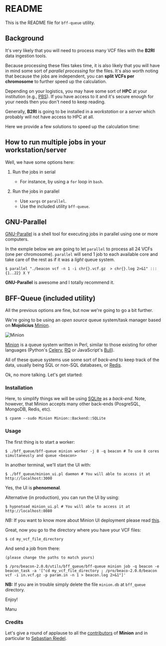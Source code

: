 # README

This is the README file for `bff-queue` utility.

## Background 

It's very likely that you will need to process many VCF files with the **B2RI** data ingestion tools.

Because processing these files takes time, it is also likely that you will have in mind some sort of _parallel processing_ for the files. It's also worth noting that because the jobs are independent, you can **split VCFs per chromosome** to further speed up the calculation.

Depending on your logistics, you may have some sort of **HPC** at your institution (e.g., [PBS](https://en.wikipedia.org/wiki/Portable_Batch_System)). If you have access to it and it's secure enough for your needs then you don't need to keep reading.

Generally, **B2RI** is going to be installed in a _workstation_ or a _server_ which probably will not have access to HPC at all.

Here we provide a few solutions to speed up the calculation time:

## How to run multiple jobs in your workstation/server

Well, we have some options here:

1. Run the jobs in serial
 
    - For instance, by using a `for` loop in `bash`. 

2. Run the jobs in parallel

    - Use `xargs` or `parallel`.
    - Use the included utility `bff-queue`.

## GNU-Parallel

[GNU-Parallel](https://www.gnu.org/software/parallel) is a shell tool for executing jobs in parallel using one or more computers. 

In the exmple below we are going to let `parallel` to process all 24 VCFs (one per chromosome). `parallel` will send 1 job to each available core and take care of the rest as if it was a _light_ queue system.

    $ parallel "./beacon vcf -n 1 -i chr{}.vcf.gz  > chr{}.log 2>&1" ::: {1..22} X Y

**GNU-Parallel** is awesome and I totally recommend it. 

## BFF-Queue (included utility)

All the previous options are fine, but now we're going to go a bit further.

We're going to be using an _open source_ queue system/task manager based on **Mojolicius** [Minion](https://metacpan.org/dist/Minion).

![Minion](https://camo.githubusercontent.com/600ba3edc100f64e48559cad1088d726dfbe449013ef4b691256c114110a00dd/68747470733a2f2f7261772e6769746875622e636f6d2f6d6f6a6f6c6963696f75732f6d696e696f6e2f6d61696e2f6578616d706c65732f61646d696e2e706e673f7261773d74727565)

[Minion](https://metacpan.org/dist/Minion) is a queue system written in Perl, similar to those existing for other languages (Python's [Celery](https://docs.celeryproject.org/en/stable/getting-started/introduction.html), [RQ](https://python-rq.org/docs/monitoring) or JavaScript's [Bull](https://optimalbits.github.io/bull)).

All of these queue systems use some sort of _back-end_ to keep track of the data, usually being SQL or non-SQL databases, or [Redis](https://redis.io).

Ok, no more talking. Let's get started:

### Installation

Here, to simplify things we will be using [SQLite](https://www.sqlite.org/index.html) as a _back-end_. Note, however, that Minion accepts many other back-ends (PosgreSQL, MongoDB, Redis, etc).

    $ cpanm --sudo Minion Minion::Backend::SQLite

### Usage

The first thing is to start a worker:

    $ ./bff_queue/bff-queue minion worker -j 8 -q beacon # To use 8 cores simultaneusly and queue <beacon>

In another terminal, we'll start the UI with:

    $ ./bff_queue/minion_ui.pl daemon # You will able to access it at http://localhost:3000

Yes, the UI is **phenomenal**.

Alternative (in production), you can run the UI by using:

    $ hypnotoad minion_ui.pl # You will able to access it at http://localhost:8080

_NB:_ If you want to know more about Minion UI deployment please read [this](https://docs.mojolicious.org/Mojolicious/Guides/Cookbook#DEPLOYMENT).

Great, now you go to the directory where you have your VCF files:

    $ cd my_vcf_file_directory

And send a job from there:

    (please change the paths to match yours)

    $ /pro/beacon-2.0.0/utils/bff_queue/bff-queue minion job -q beacon -e beacon_task -a '["cd my_vcf_file_directory ; /pro/beaco-2.0.0/beacon vcf -i in.vcf.gz -p param.in -n 1 > beacon.log 2>&1"]'

**NB:** If you are in trouble simply delete the file `minion.db` at `bff_queue` directory.

Enjoy!

Manu

### Credits

Let's give a round of applause to all the [contributors](https://github.com/mojolicious/minion) of **Minion** and in particular to [Sebastian Riedel](https://github.com/kraih).
